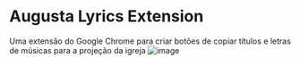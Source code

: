 # Augusta Lyrics Extension
Uma extensão do Google Chrome para criar botões de copiar títulos e letras de músicas para a projeção da igreja
![image](https://github.com/user-attachments/assets/e8f2c643-cbd2-440b-870e-2ba078e96f20)

